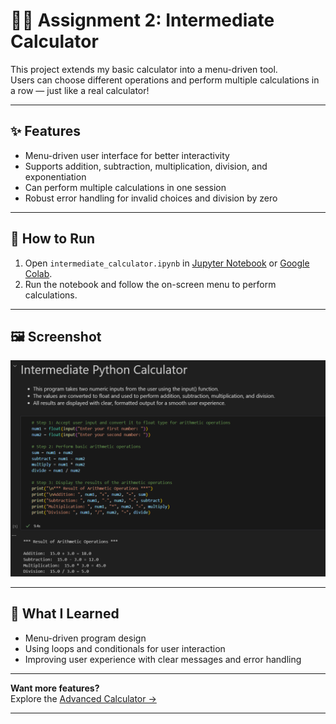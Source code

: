 # 🧑‍💻 Assignment 2: Intermediate Calculator

This project extends my basic calculator into a menu-driven tool.  
Users can choose different operations and perform multiple calculations in a row — just like a real calculator!

---

## ✨ Features

- Menu-driven user interface for better interactivity
- Supports addition, subtraction, multiplication, division, and exponentiation
- Can perform multiple calculations in one session
- Robust error handling for invalid choices and division by zero

---

## 🚦 How to Run

1. Open `intermediate_calculator.ipynb` in [Jupyter Notebook](https://jupyter.org/) or [Google Colab](https://colab.research.google.com/).
2. Run the notebook and follow the on-screen menu to perform calculations.

---

## 🖼️ Screenshot

![Intermediate Calculator Screenshot](./assets/image1.png)

---

## 📝 What I Learned

- Menu-driven program design
- Using loops and conditionals for user interaction
- Improving user experience with clear messages and error handling

---

**Want more features?**  
Explore the [Advanced Calculator →](../assignment3_advanced_calculator/)

---
